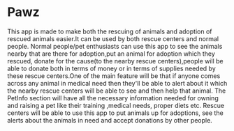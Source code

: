 # Pawz
This app is made to make both the rescuing of animals and adoption
of rescued animals easier.It can be used by both rescue centers and
normal people. Normal people/pet enthusiasts can use this app to see
the animals nearby that are there for adoption,put an animal for
adoption which they rescued, donate for the cause(to the nearby
rescue centers),people will be able to donate both in terms of money
or in terms of supplies needed by these rescue centers.One of the
main feature will be that if anyone comes across any animal in
medical need then they'll be able to alert about it which the nearby
rescue centers will be able to see and then help that animal.
The PetInfo section will have all the necessary information needed
for owning and raising a pet like their training ,medical needs,
proper diets etc.
Rescue centers will be able to use this app
to put animals up for adoptions, see the alerts about the animals in
need and accept donations by other people.
